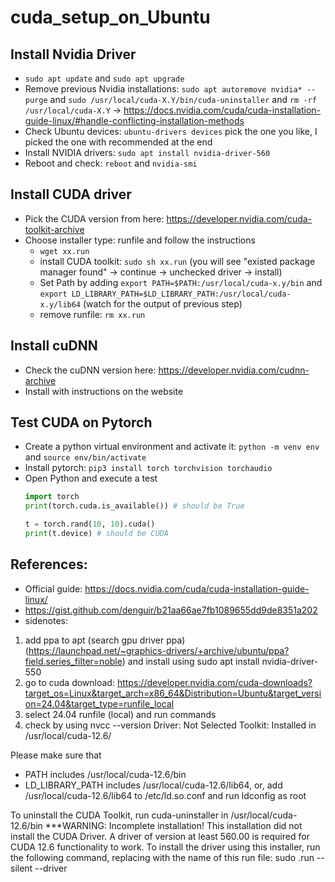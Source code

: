 # cuda_setup_on_Ubuntu

## Install Nvidia Driver
- `sudo apt update` and `sudo apt upgrade`
- Remove previous Nvidia installations: `sudo apt autoremove nvidia* --purge` and `sudo /usr/local/cuda-X.Y/bin/cuda-uninstaller` and `rm -rf /usr/local/cuda-X.Y` -> https://docs.nvidia.com/cuda/cuda-installation-guide-linux/#handle-conflicting-installation-methods
- Check Ubuntu devices: `ubuntu-drivers devices` pick the one you like, I picked the one with recommended at the end
- Install NVIDIA drivers: `sudo apt install nvidia-driver-560`
- Reboot and check: `reboot` and `nvidia-smi`

## Install CUDA driver
- Pick the CUDA version from here: https://developer.nvidia.com/cuda-toolkit-archive
- Choose installer type: runfile and follow the instructions
  - `wget xx.run`
  - install CUDA toolkit: `sudo sh xx.run` (you will see "existed package manager found" -> continue -> unchecked driver -> install)
  - Set Path by adding `export PATH=$PATH:/usr/local/cuda-x.y/bin` and `export LD_LIBRARY_PATH=$LD_LIBRARY_PATH:/usr/local/cuda-x.y/lib64` (watch for the output of previous step)
  - remove runfile: `rm xx.run`

## Install cuDNN
- Check the cuDNN version here: https://developer.nvidia.com/cudnn-archive
- Install with instructions on the website

## Test CUDA on Pytorch
- Create a python virtual environment and activate it: `python -m venv env` and `source env/bin/activate`
- Install pytorch: `pip3 install torch torchvision torchaudio`
- Open Python and execute a test
  ```python
  import torch
  print(torch.cuda.is_available()) # should be True

  t = torch.rand(10, 10).cuda()
  print(t.device) # should be CUDA
  ```

## References:
- Official guide: https://docs.nvidia.com/cuda/cuda-installation-guide-linux/
- https://gist.github.com/denguir/b21aa66ae7fb1089655dd9de8351a202 
- sidenotes:
1. add ppa to apt (search gpu driver ppa) (https://launchpad.net/~graphics-drivers/+archive/ubuntu/ppa?field.series_filter=noble) and install using sudo apt install nvidia-driver-550
2. go to cuda download: https://developer.nvidia.com/cuda-downloads?target_os=Linux&target_arch=x86_64&Distribution=Ubuntu&target_version=24.04&target_type=runfile_local
3. select 24.04 runfile (local) and run commands
4. check by using nvcc --version
Driver:   Not Selected
Toolkit:  Installed in /usr/local/cuda-12.6/

Please make sure that
 -   PATH includes /usr/local/cuda-12.6/bin
 -   LD_LIBRARY_PATH includes /usr/local/cuda-12.6/lib64, or, add /usr/local/cuda-12.6/lib64 to /etc/ld.so.conf and run ldconfig as root

To uninstall the CUDA Toolkit, run cuda-uninstaller in /usr/local/cuda-12.6/bin
***WARNING: Incomplete installation! This installation did not install the CUDA Driver. A driver of version at least 560.00 is required for CUDA 12.6 functionality to work.
To install the driver using this installer, run the following command, replacing <CudaInstaller> with the name of this run file:
    sudo <CudaInstaller>.run --silent --driver

